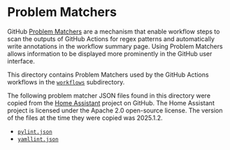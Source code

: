 # Problem Matchers

GitHub [Problem
Matchers](https://github.com/actions/toolkit/blob/main/docs/problem-matchers.md)
are a mechanism that enable workflow steps to scan the outputs of GitHub
Actions for regex patterns and automatically write annotations in the workflow
summary page. Using Problem Matchers allows information to be displayed more
prominently in the GitHub user interface.

This directory contains Problem Matchers used by the GitHub Actions workflows
in the [`workflows`](./workflows) subdirectory.

The following problem matcher JSON files found in this directory were copied
from the [Home Assistant](https://github.com/home-assistant/core) project on
GitHub. The Home Assistant project is licensed under the Apache 2.0 open-source
license. The version of the files at the time they were copied was 2025.1.2.

- [`pylint.json`](https://github.com/home-assistant/core/blob/dev/.github/workflows/matchers/pylint.json)
- [`yamllint.json`](https://github.com/home-assistant/core/blob/dev/.github/workflows/matchers/yamllint.json)
